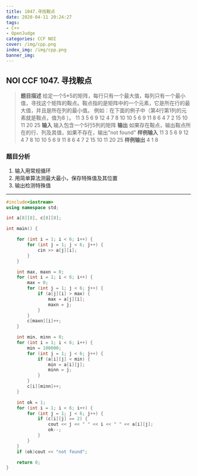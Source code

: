 ```yaml
---
title: 1047.寻找鞍点
date: 2020-04-11 20:24:27
tags: 
- C++
- OpenJudge
categories: CCF NOI
cover: /img/cpp.png
index_img: /img/cpp.png
banner_img: 
---
```



## NOI CCF 1047. 寻找鞍点

> **题目描述**
给定一个5*5的矩阵，每行只有一个最大值，每列只有一个最小值，寻找这个矩阵的鞍点。鞍点指的是矩阵中的一个元素，它是所在行的最大值，并且是所在列的最小值。
例如：在下面的例子中（第4行第1列的元素就是鞍点，值为8 ）。
11 3 5 6 9
12 4 7 8 10
10 5 6 9 11
8 6 4 7 2
15 10 11 20 25
**输入**
输入包含一个5行5列的矩阵
**输出**
如果存在鞍点，输出鞍点所在的行、列及其值，如果不存在，输出"not found"
**样例输入**
11 3 5 6 9
12 4 7 8 10
10 5 6 9 11
8  6 4 7 2
15 10 11 20 25
**样例输出**
4 1 8

### 题目分析
1. 输入用常规循环
2. 用简单算法测最大最小，保存特殊值及其位置
3. 输出检测特殊值

---

```cpp
#include<iostream>
using namespace std;

int a[8][8], c[8][8];

int main() {

	for (int i = 1; i < 6; i++) {
		for (int j = 1; j < 6; j++) {
			cin >> a[j][i];
		}
	}

	int max, maxn = 0;
	for (int i = 1; i < 6; i++) {
		max = 0;
		for (int j = 1; j < 6; j++) {
			if (a[j][i] > max) {
				max = a[j][i];
				maxn = j;
			}
		}
		c[maxn][i]++;
	}

	int min, minn = 0;
	for (int i = 1; i < 6; i++) {
		min = 100000;
		for (int j = 1; j < 6; j++) {
			if (a[i][j] < min) {
				min = a[i][j];
				minn = j;
			}
		}
		c[i][minn]++;
	}

	int ok = 1;
	for (int i = 1; i < 6; i++) {
		for (int j = 1; j < 6; j++) {
			if (c[i][j] == 2) {
				cout << j << " " << i << " " << a[i][j];
				ok--;
			}
		}
	}
	if (ok)cout << "not found";

	return 0;
}
```
